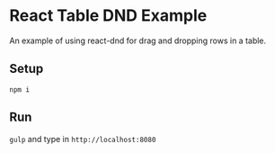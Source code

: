 # React Table DND Example

An example of using react-dnd for drag and dropping rows in a table.

## Setup

```
npm i
```

## Run

``gulp`` and type in ``http://localhost:8080``

